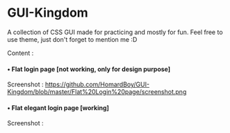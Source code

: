 # GUI-Kingdom
A collection of CSS GUI made for practicing and mostly for fun.
Feel free to use theme, just don't forget to mention me :D

Content :

  #### • Flat login page [not working, only for design purpose]
  Screenshot : https://github.com/HomardBoy/GUI-Kingdom/blob/master/Flat%20Login%20page/screenshot.png

  #### • Flat elegant login page [working]
  Screenshot :
